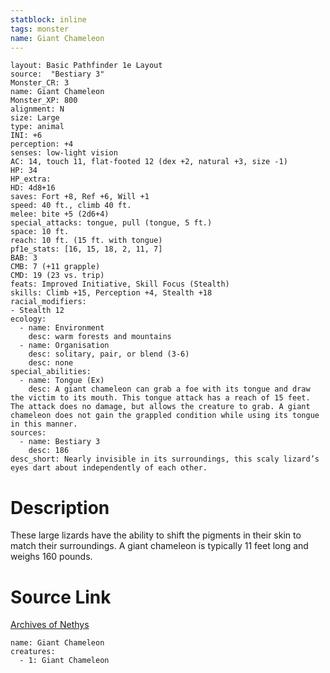 ```yaml
---
statblock: inline
tags: monster
name: Giant Chameleon
---
```

```statblock
layout: Basic Pathfinder 1e Layout
source:  "Bestiary 3"
Monster_CR: 3
name: Giant Chameleon
Monster_XP: 800
alignment: N
size: Large
type: animal
INI: +6
perception: +4
senses: low-light vision
AC: 14, touch 11, flat-footed 12 (dex +2, natural +3, size -1)
HP: 34
HP_extra: 
HD: 4d8+16
saves: Fort +8, Ref +6, Will +1
speed: 40 ft., climb 40 ft.
melee: bite +5 (2d6+4)
special_attacks: tongue, pull (tongue, 5 ft.)
space: 10 ft.
reach: 10 ft. (15 ft. with tongue)
pf1e_stats: [16, 15, 18, 2, 11, 7]
BAB: 3
CMB: 7 (+11 grapple)
CMD: 19 (23 vs. trip)
feats: Improved Initiative, Skill Focus (Stealth)
skills: Climb +15, Perception +4, Stealth +18
racial_modifiers:
- Stealth 12
ecology:
  - name: Environment
    desc: warm forests and mountains
  - name: Organisation
    desc: solitary, pair, or blend (3-6)
    desc: none
special_abilities:
  - name: Tongue (Ex)
    desc: A giant chameleon can grab a foe with its tongue and draw the victim to its mouth. This tongue attack has a reach of 15 feet. The attack does no damage, but allows the creature to grab. A giant chameleon does not gain the grappled condition while using its tongue in this manner.
sources:
  - name: Bestiary 3
    desc: 186
desc_short: Nearly invisible in its surroundings, this scaly lizard’s eyes dart about independently of each other.
```
# Description
These large lizards have the ability to shift the pigments in their skin to match their surroundings. A giant chameleon is typically 11 feet long and weighs 160 pounds.
# Source Link
[Archives of Nethys](https://aonprd.com/MonsterDisplay.aspx?ItemName=Giant%20Chameleon)
```encounter-table
name: Giant Chameleon
creatures:
  - 1: Giant Chameleon
```
